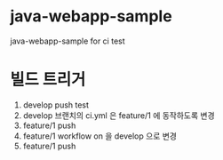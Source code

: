 # java-webapp-sample
java-webapp-sample for ci test

# 빌드 트리거
1. develop push test
2. develop 브랜치의 ci.yml 은 feature/1 에 동작하도록 변경
3. feature/1 push 
4. feature/1 workflow on 을 develop 으로 변경
5. feature/1 push